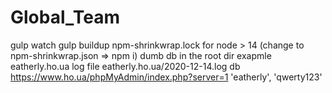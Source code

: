 # Global_Team
gulp watch
gulp buildup
npm-shrinkwrap.lock for node > 14 (change to npm-shrinkwrap.json => npm i)
dumb db in the root dir
exapmle eatherly.ho.ua
log file eatherly.ho.ua/2020-12-14.log
db https://www.ho.ua/phpMyAdmin/index.php?server=1 'eatherly', 'qwerty123'
